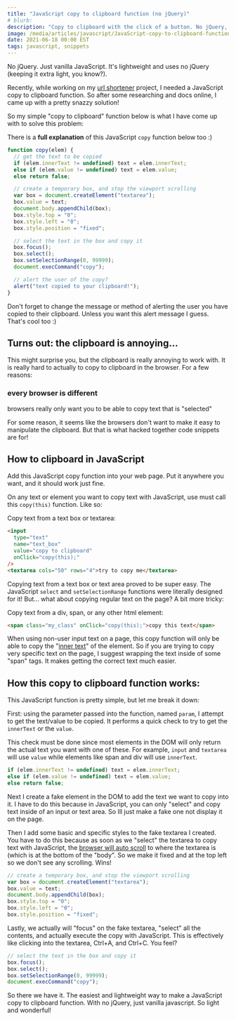 ```yaml
---
title: "JavaScript copy to clipboard function (no jQuery)"
# blurb:
description: "Copy to clipboard with the click of a button. No jQuery, just vanilla JavaScript. Simple. Lightweight."
image: /media/articles/javascript/JavaScript-copy-to-clipboard-function-lightweight-and-with-no-jQuery-2.jpg
date: 2021-06-18 00:00 EST
tags: javascript, snippets
---
```


No jQuery. Just vanilla JavaScript. It's lightweight and uses no jQuery (keeping it extra light, you know?).

Recently, while working on my [url shortener](https://sizable.io) project, I needed a JavaScript copy to clipboard function. So after some researching and docs online, I came up with a pretty snazzy solution!

So my simple "copy to clipboard" function below is what I have come up with to solve this problem:

There is a **full explanation** of this JavaScript `copy` function below too :)

```javascript
function copy(elem) {
  // get the text to be copied
  if (elem.innerText != undefined) text = elem.innerText;
  else if (elem.value != undefined) text = elem.value;
  else return false;

  // create a temporary box, and stop the viewport scrolling
  var box = document.createElement("textarea");
  box.value = text;
  document.body.appendChild(box);
  box.style.top = "0";
  box.style.left = "0";
  box.style.position = "fixed";

  // select the text in the box and copy it
  box.focus();
  box.select();
  box.setSelectionRange(0, 99999);
  document.execCommand("copy");

  // alert the user of the copy?
  alert("text copied to your clipboard!");
}
```

Don't forget to change the message or method of alerting the user you have copied to their clipboard. Unless you want this alert message I guess. That's cool too :)

## Turns out: the clipboard is annoying...

This might surprise you, but the clipboard is really annoying to work with. It is really hard to actually to copy to clipboard in the browser. For a few reasons:

### every browser is different

browsers really only want you to be able to copy text that is "selected"

For some reason, it seems like the browsers don't want to make it easy to manipulate the clipboard. But that is what hacked together code snippets are for!

## How to clipboard in JavaScript

Add this JavaScript copy function into your web page. Put it anywhere you want, and it should work just fine.

On any text or element you want to copy text with JavaScript, use must call this `copy(this)` function. Like so:

Copy text from a text box or textarea:

```html
<input
  type="text"
  name="text_box"
  value="copy to clipboard"
  onClick="copy(this);"
/>
<textarea cols="50" rows="4">try to copy me</textarea>
```

Copying text from a text box or text area proved to be super easy. The JavaScript `select` and `setSelectionRange` functions were literally designed for it! But... what about copying regular text on the page? A bit more tricky:

Copy text from a div, span, or any other html element:

```html
<span class="my_class" onClick="copy(this);">copy this text</span>
```

When using non-user input text on a page, this copy function will only be able to copy the "[inner text](https://www.w3schools.com/jsref/prop_node_innertext.asp)" of the element. So if you are trying to copy very specific text on the page, I suggest wrapping the text inside of some "span" tags. It makes getting the correct text much easier.

## How this copy to clipboard function works:

This JavaScript function is pretty simple, but let me break it down:

First: using the parameter passed into the function, named `param`, I attempt to get the text/value to be copied. It performs a quick check to try to get the `innerText` or the `value`.

This check must be done since most elements in the DOM will only return the actual text you want with one of these. For example, `input` and `textarea` will use `value` while elements like span and div will use `innerText`.

```javascript
if (elem.innerText != undefined) text = elem.innerText;
else if (elem.value != undefined) text = elem.value;
else return false;
```

Next I create a fake element in the DOM to add the text we want to copy into it. I have to do this because in JavaScript, you can only "select" and copy text inside of an input or text area. So Ill just make a fake one not display it on the page.

Then I add some basic and specific styles to the fake textarea I created. You have to do this because as soon as we "select" the textarea to copy text with JavaScript, the [browser will auto scroll](/articles/css-scroll-animation-and-smooth-scrolling-with-scroll-behavior) to where the textarea is (which is at the bottom of the "body". So we make it fixed and at the top left so we don't see any scrolling. Wins!

```javascript
// create a temporary box, and stop the viewport scrolling
var box = document.createElement("textarea");
box.value = text;
document.body.appendChild(box);
box.style.top = "0";
box.style.left = "0";
box.style.position = "fixed";
```

Lastly, we actually will "focus" on the fake textarea, "select" all the contents, and actually execute the copy with JavaScript. This is effectively like clicking into the textarea, Ctrl+A, and Ctrl+C. You feel?

```javascript
// select the text in the box and copy it
box.focus();
box.select();
box.setSelectionRange(0, 99999);
document.execCommand("copy");
```

So there we have it. The easiest and lightweight way to make a JavaScript copy to clipboard function. With no jQuery, just vanilla javascript. So light and wonderful!
